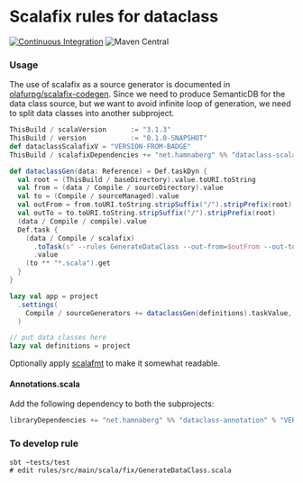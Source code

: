 # Scalafix rules for dataclass
[![Continuous Integration](https://github.com/hamnis/dataclass-scalafix/actions/workflows/ci.yml/badge.svg)](https://github.com/hamnis/dataclass-scalafix/actions/workflows/ci.yml) ![Maven Central](https://img.shields.io/maven-central/v/net.hamnaberg/dataclass-annotation_2.13?style=flat&versionPrefix=0.1)

### Usage

The use of scalafix as a source generator is documented in [olafurpg/scalafix-codegen][1].
Since we need to produce SemanticDB for the data class source, but we want to
avoid infinite loop of generation, we need to split data classes into another subproject.

```scala
ThisBuild / scalaVersion      := "3.1.3"
ThisBuild / version           := "0.1.0-SNAPSHOT"
def dataclassScalafixV = "VERSION-FROM-BADGE"
ThisBuild / scalafixDependencies += "net.hamnaberg" %% "dataclass-scalafix" % dataclassScalafixV

def dataclassGen(data: Reference) = Def.taskDyn {
  val root = (ThisBuild / baseDirectory).value.toURI.toString
  val from = (data / Compile / sourceDirectory).value
  val to = (Compile / sourceManaged).value
  val outFrom = from.toURI.toString.stripSuffix("/").stripPrefix(root)
  val outTo = to.toURI.toString.stripSuffix("/").stripPrefix(root)
  (data / Compile / compile).value
  Def.task {
    (data / Compile / scalafix)
      .toTask(s" --rules GenerateDataClass --out-from=$outFrom --out-to=$outTo")
      .value
    (to ** "*.scala").get
  }
}

lazy val app = project
  .settings(
    Compile / sourceGenerators += dataclassGen(definitions).taskValue,
  )

// put data classes here
lazy val definitions = project
```

Optionally apply [scalafmt](https://scalameta.org/scalafmt/) to make it somewhat readable.

#### Annotations.scala

Add the following dependency to both the subprojects:

```scala
libraryDependencies += "net.hamnaberg" %% "dataclass-annotation" % "VERSION-FROM-BADGE"
```

### To develop rule

```
sbt ~tests/test
# edit rules/src/main/scala/fix/GenerateDataClass.scala
```

  [1]: https://github.com/olafurpg/scalafix-codegen
